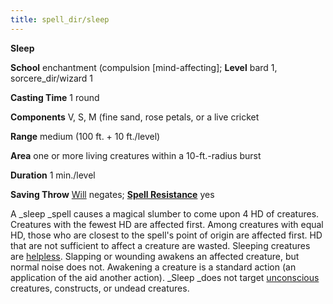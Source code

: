 ```yaml
---
title: spell_dir/sleep
---
```

 **Sleep**

**School** enchantment (compulsion [mind-affecting]; **Level** bard 1, sorcere_dir/wizard 1

**Casting Time** 1 round

**Components** V, S, M (fine sand, rose petals, or a live cricket

**Range** medium (100 ft. + 10 ft./level)

**Area** one or more living creatures within a 10-ft.-radius burst

**Duration** 1 min./level

**Saving Throw** [Will](../combat#_will) negates; **[Spell Resistance](../glossary#_spell-resistance)** yes

A _sleep _spell causes a magical slumber to come upon 4 HD of creatures. Creatures with the fewest HD are affected first. Among creatures with equal HD, those who are closest to the spell's point of origin are affected first. HD that are not sufficient to affect a creature are wasted. Sleeping creatures are [helpless](../glossary#_helpless). Slapping or wounding awakens an affected creature, but normal noise does not. Awakening a creature is a standard action (an application of the aid another action). _Sleep _does not target [unconscious](../glossary#_unconscious) creatures, constructs, or undead creatures.

